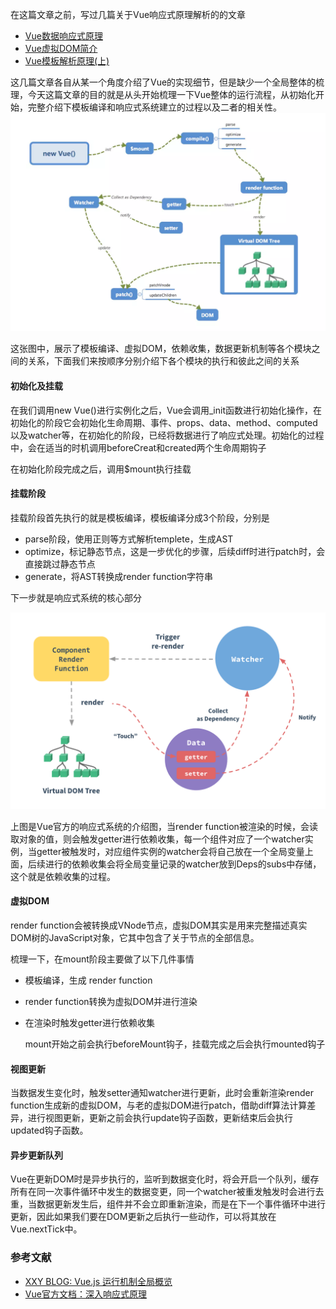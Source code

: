 在这篇文章之前，写过几篇关于Vue响应式原理解析的的文章
- [Vue数据响应式原理](./Vue2%E6%95%B0%E6%8D%AE%E5%93%8D%E5%BA%94%E5%BC%8F.md)
- [Vue虚拟DOM简介](./Vue%E8%99%9A%E6%8B%9FDOM%E7%AE%80%E4%BB%8B.md)
- [Vue模板解析原理(上)](./Vue%E6%A8%A1%E6%9D%BF%E7%BC%96%E8%AF%91%E8%BF%87%E7%A8%8B%E5%92%8C%E5%8E%9F%E7%90%86.md)

这几篇文章各自从某一个角度介绍了Vue的实现细节，但是缺少一个全局整体的梳理，今天这篇文章的目的就是从头开始梳理一下Vue整体的运行流程，从初始化开始，完整介绍下模板编译和响应式系统建立的过程以及二者的相关性。
![Vue](./../images/Vue.jpg)

这张图中，展示了模板编译、虚拟DOM，依赖收集，数据更新机制等各个模块之间的关系，下面我们来按顺序分别介绍下各个模块的执行和彼此之间的关系

#### 初始化及挂载

在我们调用new Vue()进行实例化之后，Vue会调用_init函数进行初始化操作，在初始化的阶段它会初始化生命周期、事件、props、data、method、computed以及watcher等，在初始化的阶段，已经将数据进行了响应式处理。初始化的过程中，会在适当的时机调用beforeCreat和created两个生命周期钩子

在初始化阶段完成之后，调用$mount执行挂载

#### 挂载阶段

挂载阶段首先执行的就是模板编译，模板编译分成3个阶段，分别是

- parse阶段，使用正则等方式解析templete，生成AST
- optimize，标记静态节点，这是一步优化的步骤，后续diff时进行patch时，会直接跳过静态节点
- generate，将AST转换成render function字符串

下一步就是响应式系统的核心部分

![reactive](./../images/reactive.png)

上图是Vue官方的响应式系统的介绍图，当render function被渲染的时候，会读取对象的值，则会触发getter进行依赖收集，每一个组件对应了一个watcher实例，当getter被触发时，对应组件实例的watcher会将自己放在一个全局变量上面，后续进行的依赖收集会将全局变量记录的watcher放到Deps的subs中存储，这个就是依赖收集的过程。

#### 虚拟DOM
render function会被转换成VNode节点，虚拟DOM其实是用来完整描述真实DOM树的JavaScript对象，它其中包含了关于节点的全部信息。


梳理一下，在mount阶段主要做了以下几件事情


- 模板编译，生成 render function
- render function转换为虚拟DOM并进行渲染
- 在渲染时触发getter进行依赖收集

  mount开始之前会执行beforeMount钩子，挂载完成之后会执行mounted钩子

#### 视图更新

当数据发生变化时，触发setter通知watcher进行更新，此时会重新渲染render function生成新的虚拟DOM，与老的虚拟DOM进行patch，借助diff算法计算差异，进行视图更新，更新之前会执行update钩子函数，更新结束后会执行updated钩子函数。

#### 异步更新队列

Vue在更新DOM时是异步执行的，监听到数据变化时，将会开启一个队列，缓存所有在同一次事件循环中发生的数据变更，同一个watcher被重发触发时会进行去重，当数据更新发生后，组件并不会立即重新渲染，而是在下一个事件循环中进行更新，因此如果我们要在DOM更新之后执行一些动作，可以将其放在Vue.nextTick中。

### 参考文献
- [XXY BLOG: Vue.js 运行机制全局概览](https://xinxingyu.github.io/blog/blog/Vue/mechanism/a-overview.html#%E5%93%8D%E5%BA%94%E5%BC%8F)
- [Vue官方文档：深入响应式原理](https://cn.vuejs.org/v2/guide/reactivity.html)

